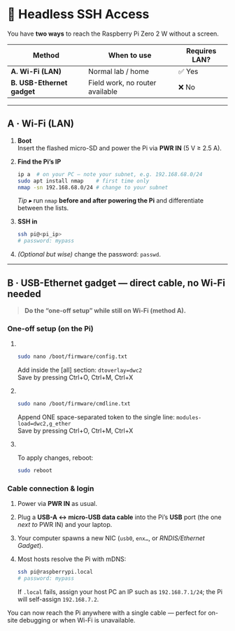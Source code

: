 # 🔌 Headless SSH Access

You have **two ways** to reach the Raspberry Pi Zero 2 W without a screen.

| Method | When to use | Requires LAN? |
|--------|-------------|---------------|
| **A. Wi-Fi (LAN)** | Normal lab / home | ✅ Yes |
| **B. USB-Ethernet gadget** | Field work, no router available | ❌ No |

---

## A · Wi-Fi (LAN)
1. **Boot**   
   Insert the flashed micro-SD and power the Pi via **PWR IN** (5 V ≥ 2.5 A).
2. **Find the Pi’s IP**  
   ```bash
   ip a  # on your PC – note your subnet, e.g. 192.168.68.0/24
   sudo apt install nmap    # first time only
   nmap -sn 192.168.68.0/24 # change to your subnet
   ```
   *Tip ▸* run `nmap` **before and after powering the Pi** and differentiate between the lists.
3. **SSH in**

   ```bash
   ssh pi@<pi_ip>
   # password: mypass
   ```
4. *(Optional but wise)* change the password: `passwd`.

---

## B · USB-Ethernet gadget  — direct cable, no Wi-Fi needed

> **Do the “one-off setup” while still on Wi-Fi (method A).**

### One-off setup (on the Pi)
1. <br/>

   ```bash
   sudo nano /boot/firmware/config.txt
   ```
   Add inside the [all] section: `dtoverlay=dwc2`  <br/>
   Save by pressing Ctrl+O, Ctrl+M, Ctrl+X <br/>

2. <br/>

   ```bash
   sudo nano /boot/firmware/cmdline.txt
   ```
   Append ONE space-separated token to the single line: `modules-load=dwc2,g_ether` <br/>
   Save by pressing Ctrl+O, Ctrl+M, Ctrl+X <br/>

3. <br/>

   To apply changes, reboot:
   ```bash
   sudo reboot
   ```

### Cable connection & login

1. Power via **PWR IN** as usual.
2. Plug a **USB-A ↔ micro-USB data cable** into the Pi’s **USB** port (the one *next to* PWR IN) and your laptop.
3. Your computer spawns a new NIC (`usb0`, `enx…`, or *RNDIS/Ethernet Gadget*).
4. Most hosts resolve the Pi with mDNS:

   ```bash
   ssh pi@raspberrypi.local
   # password: mypass
   ```

   If `.local` fails, assign your host PC an IP such as `192.168.7.1/24`; the Pi will self-assign `192.168.7.2`.

You can now reach the Pi anywhere with a single cable — perfect for on-site debugging or when Wi-Fi is unavailable.
